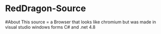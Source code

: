 # RedDragon-Source


#About This source
 = a Browser that looks like chromium but was made in visual studio windows forms C# and .net 4.8
